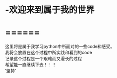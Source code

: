 # -欢迎来到属于我的世界
======
=========
这里将是属于我学习python中所面对的一些code和感受。<br>
我将会放置在这个过程中所实践和看到的code<br>
记录这个过程是一个艰难而又漫长的过程<br>
希望能一直继续下去！！！<br>
’坚持‘
